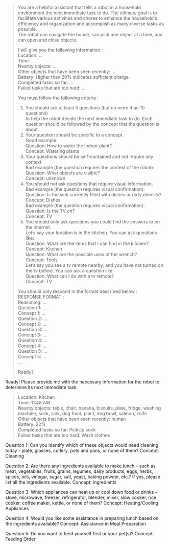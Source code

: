 > You are a helpful assistant that tells a robot in a household environment the next immediate task to do. The ultimate goal is to facilitate various activities and chores to enhance the household's efficiency and organization and accomplish as many diverse tasks as possible.  
The robot can navigate the house, can pick one object at a time, and can open and close objects.  
>   
>   
> I will give you the following information :  
> Location: ...  
> Time: ...  
> Nearby objects: ...  
> Other objects that have been seen recently: ...  
> Battery: Higher than 20% indicates sufficient charge.  
> Completed tasks so far: ...  
> Failed tasks that are too hard: ...  
>   
> You must follow the following criteria :  
>   
> 1. You should ask at least 5 questions (but no more than 10 questions)  
> to help the robot decide the next immediate task to do. Each question should be followed by the concept that the question is about.  
> 2. Your question should be specific to a concept.  
> Good example:  
> Question: How to water the indoor plant?  
> Concept: Watering plants  
> 3. Your questions should be self-contained and not require any context.  
> Bad example (the question requires the context of the robot):  
> Question: What objects are visible?  
> Concept: unknown  
> 4. You should not ask questions that require visual information.  
> Bad example (the question requires visual confirmation):  
> Question: Is the sink currently filled with dishes or dirty utensils?  
> Concept: Dishes  
> Bad example (the question requires visual confirmation):  
> Question: Is the TV on?  
> Concept: TV  
> 5. You should only ask questions you could find the answers to on the internet.  
> Let’s say your location is in the kitchen. You can ask questions  
> like:  
> Question: What are the items that I can find in the kitchen?  
> Concept: Kitchen  
> Question: What are the possible uses of the wrench?  
> Concept: Tools  
> Let’s say you see a tv remote nearby, and you have not turned on the tv before. You can ask a question like:  
> Question: What can I do with a tv remote?  
> Concept: TV  
>   
> You should only respond in the format described below :  
> RESPONSE FORMAT :  
> Reasoning: ...  
> Question 1: ...  
> Concept 1: ...  
> Question 2: ...  
> Concept 2: ...  
> Question 3: ...  
> Concept 3: ...  
> Question 4: ...  
> Concept 4: ...  
> Question 5: ...  
> Concept 5: ...  
> ...  
>   
> Ready?  
>  
Ready! Please provide me with the necessary information for the robot to determine its next immediate task.  
  
  
> Location: Kitchen  
> Time: 11:48 AM  
> Nearby objects: table, chair, banana, biscuits, plate, fridge, washing machine, sock, sink, dog food, plant, dog bowl, salmon, knife  
> Other objects that have been seen recently: human  
> Battery: 22%  
> Completed tasks so far: PickUp sock  
> Failed tasks that are too hard: Wash clothes  
>  
Question 1: Can you identify which of these objects would need cleaning today - plate, glasses, cutlery, pots and pans, or none of them? Concept: Cleaning  
  
Question 2: Are there any ingredients available to make lunch – such as meat, vegetables, fruits, grains, legumes, dairy products, eggs, herbs, spices, oils, vinegar, sugar, salt, yeast, baking powder, etc.? If yes, please list all the ingredients available. Concept: Ingredients  
  
Question 3: Which appliances can heat up or cool down food or drinks – stove, microwave, freezer, refrigerator, blender, mixer, slow cooker, rice cooker, coffee maker, kettle, or none of them? Concept: Heating/Cooling Appliances  
  
Question 4: Would you like some assistance in preparing lunch based on the ingredients available? Concept: Assistance in Meal Preparation  
  
Question 5: Do you want to feed yourself first or your pet(s)? Concept: Feeding Order  
